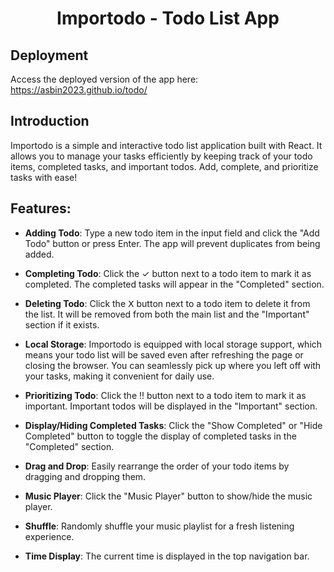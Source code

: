 <h1 align="center">Importodo - Todo List App</h1>

## Deployment

Access the deployed version of the app here: https://asbin2023.github.io/todo/



## Introduction

Importodo is a simple and interactive todo list application built with React. It allows you to manage your tasks efficiently by keeping track of your todo items, completed tasks, and important todos. Add, complete, and prioritize tasks with ease!



## Features:

- **Adding Todo**: Type a new todo item in the input field and click the "Add Todo" button or press Enter. The app will prevent duplicates from being added.

- **Completing Todo**: Click the ✓ button next to a todo item to mark it as completed. The completed tasks will appear in the "Completed" section.

- **Deleting Todo**: Click the 𝖷 button next to a todo item to delete it from the list. It will be removed from both the main list and the "Important" section if it exists.

- **Local Storage**: Importodo is equipped with local storage support, which means your todo list will be saved even after refreshing the page or closing the browser. You can seamlessly pick up where you left off with your tasks, making it convenient for daily use.

- **Prioritizing Todo**: Click the ‼️ button next to a todo item to mark it as important. Important todos will be displayed in the "Important" section.

- **Display/Hiding Completed Tasks**: Click the "Show Completed" or "Hide Completed" button to toggle the display of completed tasks in the "Completed" section.

- **Drag and Drop**: Easily rearrange the order of your todo items by dragging and dropping them.

- **Music Player**: Click the "Music Player" button to show/hide the music player.
  
- **Shuffle**: Randomly shuffle your music playlist for a fresh listening experience.
  
- **Time Display**: The current time is displayed in the top navigation bar.










